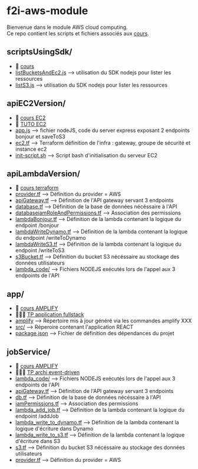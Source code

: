 # f2i-aws-module

Bienvenue dans le module AWS cloud computing.  
Ce repo contient les scripts et fichiers associés aux [cours](https://www.notion.so/AWS-cloud-computing-014d4f12a07f407285c1999855c93ffc?pvs=4).

## **scriptsUsingSdk/**
  - 📖 [cours](https://www.notion.so/COURS-Les-diff-rentes-fa-ons-d-interagir-avec-AWS-e0ad210e34f84e7d884183c12db8b972?pvs=4#d94806a9985d4edc98a195ef32527fbb)
  - [listBucketsAndEc2.js](scriptsUsingSdk/listBucketsAndEc2.js) --> utilisation du SDK nodejs pour lister les ressources
  - [listS3.js](scriptsUsingSdk/listS3.js) --> utilisation du SDK nodejs pour lister les ressources

## **apiEC2Version/** 

  - 📖 [cours EC2](https://www.notion.so/COURS-Pr-sentation-de-EC2-ac3ccf4b3ef143a0a1b6037c0dd25fda?pvs=4#881467b3b5f34e42972f17849993a587)
  - 📖 [TUTO EC2](https://www.notion.so/TUTO-Mise-en-place-d-un-serveur-EC2-express-avec-un-endpoint-de-calcul-simple-8fc041a725914c1d93909b4fa8293628?pvs=4#056a025ee4c346f18629122ba1a524f8)
  - [app.js](apiEC2Version/app.js) --> fichier nodeJS, code du server express exposant 2 endpoints bonjour et saveToS3
  - [ec2.tf](apiEC2Version/ec2.tf) --> Terraform définition de l'infra : gateway, groupe de sécurité et instance ec2
  - [init-script.sh](apiEC2Version/init-script.sh) --> Script bash d'initialisation du serveur EC2 

## **apiLambdaVersion/**
  - 📖 [cours terraform](https://www.notion.so/COURS-Concepts-cl-s-de-terraform-ec84aaf8f0e54acab4a343091375122d?pvs=4#905f96bff82343128451d031f2533f3b)
  - [provider.tf](apiLambdaVersion/provider.tf) --> Définition du provider = AWS
  - [apiGateway.tf](apiLambdaVersion/apiGateway.tf) --> Définition de l'API gateway servant 3 endpoints
  - [database.tf](apiLambdaVersion/database.tf) --> Définition de la base de données nécéssaire à l'API 
  - [databaseiamRoleAndPermissions.tf](apiLambdaVersion/iamRoleAndPermissions.tf) --> Association des permissions 
  - [lambdaBonjour.tf](apiLambdaVersion/lambdaBonjour.tf) --> Définition de la lambda contenant la logique du endpoint /bonjour
  - [lambdaWriteDynamo.tf](apiLambdaVersion/lambdaWriteDynamo.tf) --> Définition de la lambda contenant la logique du endpoint /writeToDynamo
  - [lambdaWriteS3.tf](apiLambdaVersion/lambdaWriteS3.tf) --> Définition de la lambda contenant la logique du endpoint /writeToS3
  - [s3Bucket.tf](apiLambdaVersion/s3Bucket.tf) --> Définition du bucket S3 nécéssaire au stockage des données utilisateurs
  - [lambda_code/](apiLambdaVersion/lambda_code/) --> Fichiers NODEJS exécutés lors de l'appel aux 3 endpoints de l'API

## **app/**
  - 📖 [cours AMPLIFY](https://www.notion.so/COURS-TUTO-Amplify-CI-CD-69bbd1924cef4939b05c551f508c8174?pvs=4#ccf7000583194c119ed41fd00e712b96)
  - 👨🏼‍🏫 [TP application fullstack](https://www.notion.so/TP-2-Application-FullStack-812fd5fbc9ee48c3a877cd345154fcec?pvs=4#a77807dfc0ce4090ae2b028d65f726a4)
  - [amplify](app/amplify) --> Répertoire mis à jour généré via les commandes amplify XXX
  - [src/](app/src/) --> Réperoire contenant l'application REACT
  - [package.json](app/package.json) --> Fichier de définition des dépendances du projet

## **jobService/**
  - 📖 [cours AMPLIFY](https://www.notion.so/COURS-TUTO-Amplify-CI-CD-69bbd1924cef4939b05c551f508c8174?pvs=4#ccf7000583194c119ed41fd00e712b96)
  - 👨🏼‍🏫 [TP archi event-driven](https://www.notion.so/TP-1-Architecture-v-nementielle-ef11ea81e6764ed484e7c8e695daa382?pvs=4#c50e9598a1d54574a5012b96e7ab2d91)
  - [lambda_code/](jobService/lambda_code) --> Fichiers NODEJS exécutés lors de l'appel aux 3 endpoints de l'API
  - [apiGateway.tf](jobService/apiGateway.tf) --> Définition de l'API gateway servant 3 endpoints
  - [db.tf](jobService/db.tf) --> Définition de la base de données nécéssaire à l'API 
  - [iamPermissions.tf](jobService/iamPermissions.tf) --> Association des permissions 
  - [lambda_add_job.tf](jobService/lambda_add_job.tf) --> Définition de la lambda contenant la logique du endpoint /addJob
  - [lambda_write_to_dynamo.tf](jobService/lambda_write_to_dynamo.tf) --> Définition de la lambda contenant la logique d'écriture dans Dynamo
  - [lambda_write_to_s3.tf](jobService/lambda_write_to_s3.tf) --> Définition de la lambda contenant la logique d'écriture dans S3
  - [s3.tf](jobService/s3.tf) --> Définition du bucket S3 nécéssaire au stockage des données utilisateurs
  - [provider.tf](jobService/provider.tf) --> Définition du provider = AWS

